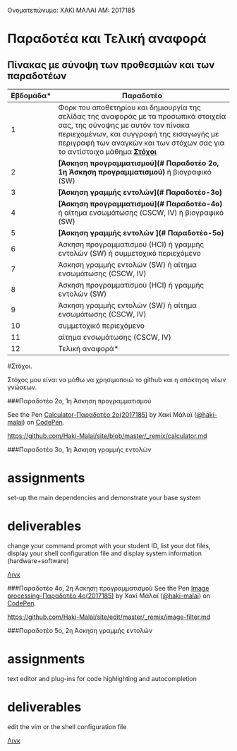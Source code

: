 Ονοματεπώνυμο: ΧΑΚΙ ΜΑΛΑΙ
ΑΜ: 2017185

# Παραδοτέα και Τελική αναφορά

## Πίνακας με σύνοψη των προθεσμιών και των παραδοτέων



| Εβδομάδα* | Παραδοτέο |
| --- | --- |
| 1 | Φορκ του αποθετηρίου και δημιουργία της σελίδας της αναφοράς με τα προσωπικά στοιχεία σας, της σύνοψης με αυτόν τον πίνακα περιεχομένων, και συγγραφή της εισαγωγής με περιγραφή των αναγκών και των στόχων σας για το αντίστοιχο μάθημα **[Στόχοι](#Στόχοι.)** |
| 2 | **[Άσκηση προγραμματισμού](# Παραδοτέο 2ο, 1η Άσκηση προγραμματισμού)** ή βιογραφικό  (SW) |
| 3 |**[Άσκηση γραμμής εντολών](# Παραδοτέο-3o)**|
| 4 | **[Άσκηση προγραμματισμού](# Παραδοτέο-4o)** ή αίτημα ενσωμάτωσης (CSCW, IV) ή βιογραφικό  (SW) 
| 5 | **[Άσκηση γραμμής εντολών ](# Παραδοτέο-5ο)**|
| 6 | Άσκηση προγραμματισμού (HCI) ή γραμμής εντολών (SW) ή συμμετοχικό περιεχόμενο |
| 7 | Άσκηση γραμμής εντολών (SW) ή αίτημα ενσωμάτωσης (CSCW, IV) |
| 8 | Άσκηση προγραμματισμού (HCI) ή γραμμής εντολών (SW) |
| 9 | Άσκηση γραμμής εντολών (SW) ή αίτημα ενσωμάτωσης (CSCW, IV) |
| 10 | συμμετοχικό περιεχόμενο |
| 11 | αίτημα ενσωμάτωσης (CSCW, IV) |
| 12 | Τελική αναφορά* |

#Στόχοι.

Στόχος μου είναι να μάθω να χρησιμοποιώ το github και η απόκτηση νέων γνώσεων.

###Παραδοτέο 2ο, 1η Άσκηση προγραμματισμού
   
   See the Pen [Calculator-Παραδοτέο 2ο(2017185)](https://codepen.io/haki-malai/pen/abZZGJg) by Χακί Μάλαϊ ([@haki-malai](https://codepen.io/haki-malai)) on [CodePen](https://codepen.io/).
   
https://github.com/Haki-Malai/site/blob/master/_remix/calculator.md


###Παραδοτέο 3ο, 1η Άσκηση γραμμής εντολών
  # assignments
   set-up the main dependencies and demonstrate your base system
  # deliverables
   change your command prompt with your student ID, list your dot files, display your shell configuration file and display system information (hardware+software)
      
   [Λινκ](https://asciinema.org/a/bP9k8u6TNcRAe9Xob6y4PAdEu)
   
###Παραδοτέο 4ο, 2η Άσκηση προγραμματισμού
   See the Pen [Image processing-Παραδοτέο 4ο(2017185)](https://codepen.io/haki-malai/pen/yLJjmba) by Χακί Μάλαϊ ([@haki-malai](https://codepen.io/haki-malai)) on [CodePen](https://codepen.io/).
   
   https://github.com/Haki-Malai/site/edit/master/_remix/image-filter.md
   
###Παραδοτέο 5ο, 2η Άσκηση γραμμής εντολών
  # assignments
   text editor and plug-ins for code highlighting and autocompletion
  # deliverables
   edit the vim or the shell configuration file
      
   [Λινκ](https://asciinema.org/a/p1T5s1421s4xoCHzlfkH093X7)
   
  

